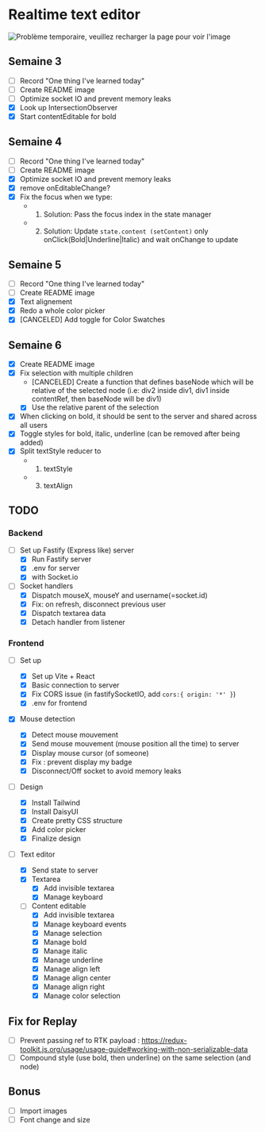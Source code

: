 # Realtime text editor

![Problème temporaire, veuillez recharger la page pour voir l'image](https://codiscovery-readme-header.herokuapp.com/api/actions/generate-image?title=Realtime%20google%20docs&titleColor=%239be15d,%2300e3ae&iconName=file-signature&technologies=React,Tailwind,socket.io&subtitleLine1=Text%20editor%20that%20can%20be%20edited%20by%20multiple%20people%20at%20once&subtitleLine2=Created%20during%20YouTube%20live%20%286x2%20hours%29)

## Semaine 3

- [ ] Record "One thing I've learned today"
- [ ] Create README image
- [ ] Optimize socket IO and prevent memory leaks
- [x] Look up IntersectionObserver
- [x] Start contentEditable for bold

## Semaine 4

- [ ] Record "One thing I've learned today"
- [ ] Create README image
- [x] Optimize socket IO and prevent memory leaks
- [x] remove onEditableChange?
- [x] Fix the focus when we type:
  - 1. Solution: Pass the focus index in the state manager
  - 2. Solution: Update `state.content (setContent)` only onClick(Bold|Underline|Italic) and wait onChange to update

## Semaine 5

- [ ] Record "One thing I've learned today"
- [ ] Create README image
- [x] Text alignement
- [x] Redo a whole color picker
- [x] [CANCELED] Add toggle for Color Swatches

## Semaine 6

- [x] Create README image
- [x] Fix selection with multiple children
  - [CANCELED] Create a function that defines baseNode which will be relative of the selected node (i.e: div2 inside div1, div1 inside contentRef, then baseNode will be div1)
  - [x] Use the relative parent of the selection
- [x] When clicking on bold, it should be sent to the server and shared across all users
- [x] Toggle styles for bold, italic, underline (can be removed after being added)
- [x] Split textStyle reducer to
  - 1. textStyle
  - 3. textAlign

## TODO

### Backend

- [ ] Set up Fastify (Express like) server
  - [x] Run Fastify server
  - [x] .env for server
  - [x] with Socket.io
- [ ] Socket handlers
  - [x] Dispatch mouseX, mouseY and username(=socket.id)
  - [x] Fix: on refresh, disconnect previous user
  - [x] Dispatch textarea data
  - [x] Detach handler from listener

### Frontend

- [ ] Set up
  - [x] Set up Vite + React
  - [x] Basic connection to server
  - [x] Fix CORS issue (in fastifySocketIO, add `cors:{ origin: '*' }`)
  - [x] .env for frontend
- [x] Mouse detection

  - [x] Detect mouse mouvement
  - [x] Send mouse mouvement (mouse position all the time) to server
  - [x] Display mouse cursor (of someone)
  - [x] Fix : prevent display my badge
  - [x] Disconnect/Off socket to avoid memory leaks

- [ ] Design
  - [x] Install Tailwind
  - [x] Install DaisyUI
  - [x] Create pretty CSS structure
  - [x] Add color picker
  - [x] Finalize design
- [ ] Text editor
  - [x] Send state to server
  - [x] Textarea
    - [x] Add invisible textarea
    - [x] Manage keyboard
  - [ ] Content editable
    - [x] Add invisible textarea
    - [x] Manage keyboard events
    - [x] Manage selection
    - [x] Manage bold
    - [x] Manage italic
    - [x] Manage underline
    - [x] Manage align left
    - [x] Manage align center
    - [x] Manage align right
    - [x] Manage color selection

## Fix for Replay

- [ ] Prevent passing ref to RTK payload : https://redux-toolkit.js.org/usage/usage-guide#working-with-non-serializable-data
- [ ] Compound style (use bold, then underline) on the same selection (and node)

## Bonus

- [ ] Import images
- [ ] Font change and size
